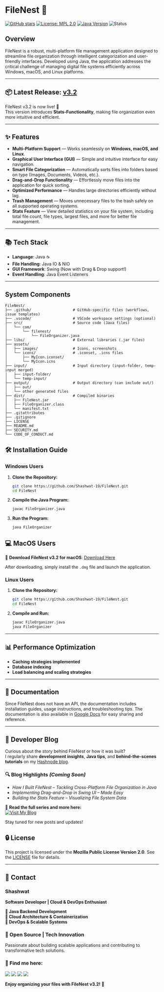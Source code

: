 # FileNest 📂

[![GitHub stars](https://img.shields.io/github/stars/Shashwat-19/FileNest?style=social)](https://github.com/Shashwat-19/FileNest/stargazers)
[![License: MPL 2.0](https://img.shields.io/badge/License-MPL%202.0-brightgreen.svg)](https://opensource.org/licenses/MPL-2.0)
[![Java Version](https://img.shields.io/badge/Java-11%2B-orange)](https://www.java.com)
![Status](https://img.shields.io/badge/Status-Active-brightgreen)

## Overview
FileNest is a robust, multi-platform file management application designed to streamline file organization through intelligent categorization and user-friendly interfaces. Developed using Java, the application addresses the critical challenge of managing digital file systems efficiently across Windows, macOS, and Linux platforms.

---

## 📦 Latest Release: [v3.2](https://github.com/Shashwat-19/FileNest/releases/tag/v3.2)
FileNest v3.2 is now live! 🎉  
This version introduces **Stats-Functionality**, making file organization even more intuitive and efficient.

---

## ✨ **Features**  
- **Multi-Platform Support** — Works seamlessly on **Windows, macOS, and Linux**.  
- **Graphical User Interface (GUI)** — Simple and intuitive interface for easy navigation.  
- **Smart File Categorization** — Automatically sorts files into folders based on type (Images, Documents, Videos, etc.).  
- **Drag-and-Drop Functionality** — Effortlessly move files into the application for quick sorting.  
- **Optimized Performance** — Handles large directories efficiently without lag.  
- **Trash Management** — Moves unnecessary files to the trash safely on all supported operating systems.  
- **Stats Feature** — View detailed statistics on your file system, including total file count, file types, largest files, and more for better file management.


---

## 📚 Tech Stack
- **Language**: Java ☕️
- **File Handling**: Java IO & NIO
- **GUI Framework**: Swing (Now with Drag & Drop support!)
- **Event Handling**: Java Event Listeners

---

## System Components
```
FileNest/
├── .github/                   # GitHub-specific files (workflows, issue templates)
├── .vscode/                   # VSCode workspace settings (optional)
├── src/                       # Source code (Java files)
│   └── com/
│       └── filenest/
│           └── FileOrganizer.java
├── libs/                      # External libraries (.jar files)
├── assets/
│   ├── images/                # Icons, screenshots
│   └── icons/                 # .iconset, .icns files
│       ├── MyIcon.iconset/
│       └── MyIcon.icns
├── input/                     # Input directory (input-folder, temp-input merged)
│   ├── input-folder/
│   └── temp-input/
├── output/                    # Output directory (can include out/)
│   ├── out/
│   └── other generated files
├── dist/                      # Compiled binaries
│   ├── FileNest.jar
│   ├── FileOrganizer.class
│   └── manifest.txt
├── .gitattributes
├── .gitignore
├── LICENSE
├── README.md
├── SECURITY.md
└── CODE_OF_CONDUCT.md
```

## 🛠️ Installation Guide

### **Windows Users**
1. **Clone the Repository:**
   ```sh
   git clone https://github.com/Shashwat-19/FileNest.git
   cd FileNest
   ```
2. **Compile the Java Program:**
   ```sh
   javac FileOrganizer.java
   ```
3. **Run the Program:**
   ```sh
   java FileOrganizer
   ```

## 💻 MacOS Users
🔽 **Download FileNest v3.2 for macOS**: [Download Here](https://drive.google.com/file/d/1_SnN4VN4LGvKE_X2e0r-tIJZ-UyQ3Dcm/view?usp=drive_link)

After downloading, simply install the `.dmg` file and launch the application.

### **Linux Users**
1. **Clone the Repository:**
   ```sh
   git clone https://github.com/Shashwat-19/FileNest.git
   cd FileNest
   ```
2. **Compile and Run:**
   ```sh
   javac FileOrganizer.java
   java FileOrganizer
   ```

---



## 📊 Performance Optimization
- **Caching strategies implemented**
- **Database indexing**
- **Load balancing and scaling strategies**

---

## 📖 Documentation
Since FileNest does not have an API, the documentation includes installation guides, usage instructions, and troubleshooting tips. The documentation is also available in [Google Docs](https://docs.google.com/document/d/e/2PACX-1vRbfTTckjWkqay1_ddfWNF7Y0DK0qg-iy_ANYLU1S2_QObyYVq_y4rMJH4XnCYDnDHNZmZ4XfnKqIjr/pub) for easy sharing and reference.

---

## 📝 Developer Blog

Curious about the story behind FileNest or how it was built?  
I regularly share **development insights**, **Java tips**, and **behind-the-scenes tutorials** on my [Hashnode blog](https://hashnode.com/@Shashwat56).

### 🔍 Blog Highlights *(Coming Soon)*

- *How I Built FileNest – Tackling Cross-Platform File Organization in Java*  
- *Implementing Drag-and-Drop in Swing UI – Made Easy*  
- *Building the Stats Feature – Visualizing File System Data*  

📰 **Read the full series and more here:**  
[![Visit My Blog](https://img.shields.io/badge/Visit%20My%20Blog-2962FF?style=for-the-badge&logo=hashnode&logoColor=white)](https://shashwat-filenest.hashnode.dev/)

Stay tuned for new posts and updates!


## 🔒 License
This project is licensed under the **Mozilla Public License Version 2.0**. See the [LICENSE](https://github.com/Shashwat-19/FileNest/blob/main/LICENSE) file for details.

---

## 📩 Contact  
### Shashwat  
**Software Developer | Cloud & DevOps Enthusiast**

**🔹 Java Backend Development**<br>
**🔹 Cloud Architecture & Containerization**<br>
**🔹 DevOps & Scalable Systems**

### 🚀 Open Source | Tech Innovation  
Passionate about building scalable applications and contributing to transformative tech solutions.

### 📌 Find me here:  
[<img src="https://img.shields.io/badge/GitHub-181717?style=for-the-badge&logo=github&logoColor=white" />](https://github.com/Shashwat-19)  [<img src="https://img.shields.io/badge/LinkedIn-0A66C2?style=for-the-badge&logo=linkedin&logoColor=white" />](https://www.linkedin.com/in/shashwatk1956/)  [<img src="https://img.shields.io/badge/Email-D14836?style=for-the-badge&logo=gmail&logoColor=white" />](mailto:shashwat1956@gmail.com)  [<img src="https://img.shields.io/badge/Hashnode-2962FF?style=for-the-badge&logo=hashnode&logoColor=white" />](https://hashnode.com/@Shashwat56)


**Enjoy organizing your files with FileNest v3.2!** 🎉
